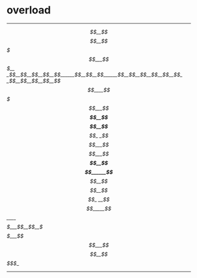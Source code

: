# overload

________________________________________________________________
__$$$$___$$__$$__$$$$$$__$$$$$___$$_______$$$$____$$$$___$$$$$__
_$$__$$__$$__$$__$$______$$__$$__$$______$$__$$__$$__$$__$$__$$_
_$$__$$__$$__$$__$$$$____$$$$$___$$______$$__$$__$$$$$$__$$__$$_
_$$__$$___$$$$___$$______$$__$$__$$______$$__$$__$$__$$__$$__$$_
__$$$$_____$$____$$$$$___$$__$$__$$$$$$___$$$$___$$__$$__$$$$$__
________________________________________________________________
